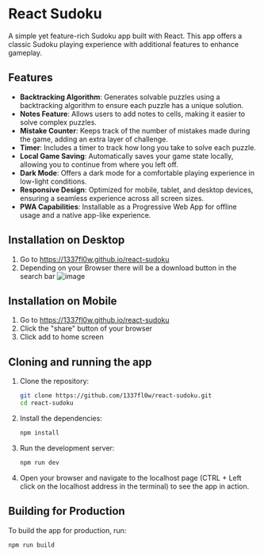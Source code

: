 # React Sudoku

A simple yet feature-rich Sudoku app built with React. This app offers a classic Sudoku playing experience with additional features to enhance gameplay.

## Features

- **Backtracking Algorithm**: Generates solvable puzzles using a backtracking algorithm to ensure each puzzle has a unique solution.
- **Notes Feature**: Allows users to add notes to cells, making it easier to solve complex puzzles.
- **Mistake Counter**: Keeps track of the number of mistakes made during the game, adding an extra layer of challenge.
- **Timer**: Includes a timer to track how long you take to solve each puzzle.
- **Local Game Saving**: Automatically saves your game state locally, allowing you to continue from where you left off.
- **Dark Mode**: Offers a dark mode for a comfortable playing experience in low-light conditions.
- **Responsive Design**: Optimized for mobile, tablet, and desktop devices, ensuring a seamless experience across all screen sizes.
- **PWA Capabilities**: Installable as a Progressive Web App for offline usage and a native app-like experience.

## Installation on Desktop

1. Go to https://1337fl0w.github.io/react-sudoku
2. Depending on your Browser there will be a download button in the search bar ![image](https://github.com/user-attachments/assets/00a15036-126b-466b-a389-4357bcb85f74)

## Installation on Mobile

1. Go to https://1337fl0w.github.io/react-sudoku
2. Click the "share" button of your browser
3. Click add to home screen


## Cloning and running the app

1. Clone the repository:

    ```sh
    git clone https://github.com/1337fl0w/react-sudoku.git
    cd react-sudoku
    ```

2. Install the dependencies:

    ```sh
    npm install
    ```

3. Run the development server:

    ```sh
    npm run dev
    ```

4. Open your browser and navigate to the localhost page (CTRL + Left click on the localhost address in the terminal) to see the app in action.

## Building for Production

To build the app for production, run:

```sh
npm run build
